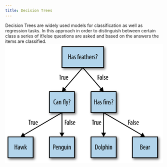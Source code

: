 ```yaml
---
title: Decision Trees
---
```

Decision Trees are widely used models for classification as well as regression tasks. In this approach in order to distinguish between certain class a series of if/else questions are asked and based on the answers the items are classified.
![A decision tree to distinguish among several animals.](/img/decision_trees.png "Decision Tree")